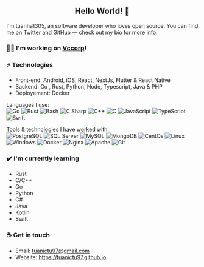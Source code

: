 <h2 align="center"> Hello World! 👋 <br/> </h2>
<span align="center">I'm tuanha1305, an software developer who loves open source.</span>
<span align="center">You can find me on Twitter and GitHub — check out my bio for more info.</span>

### 👩‍💻 I'm working on <a href = "https://vccorp.vn/">Vccorp</a>!

### ⚡ Technologies
- Front-end: Android, iOS, React, NextJs, Flutter & React Native
- Backend: Go , Rust, Python, Node, Typescript, Java & PHP
- Deployement: Docker

Languages I use: <br>
![Go](https://img.shields.io/badge/-Go-141414?style=flat&logo=go)
![Rust](https://img.shields.io/badge/-Rust-141414?style=flat&logo=Rust)
![Bash](https://img.shields.io/badge/-Bash-141414?style=flat&logo=gnu-bash)
![C Sharp](https://img.shields.io/badge/-C%20Sharp-141414?style=flat&logo=c-sharp)
![C++](https://img.shields.io/badge/-C++-141414?style=flat&logo=c++)
![C](https://img.shields.io/badge/-C-141414?style=flat&logo=c)
![JavaScript](https://img.shields.io/badge/-JavaScript-141414?style=flat&logo=javascript)
![TypeScript](https://img.shields.io/badge/-TypeScript-141414?style=flat&logo=typescript)
![Swift](https://img.shields.io/badge/-Swift-141414?style=flat&logo=Swift)

Tools & technologies I have worked with: <br>
![PostgreSQL](https://img.shields.io/badge/-PostgreSQL-141414?style=flat&logo=postgresql)
![SQL Server](https://img.shields.io/badge/-PostgreSQL-141414?style=flat&logo=postgresql)
![MySQL](https://img.shields.io/badge/-MySQL-141414?style=flat&logo=mysql)
![MongoDB](https://img.shields.io/badge/-MongoDB-141414?style=flat&logo=mongodb)
![CentOs](https://img.shields.io/badge/-CentOs-141414?style=flat&logo=centos)
![Linux](https://img.shields.io/badge/-Linux-141414?style=flat&logo=linux)
![Windows](https://img.shields.io/badge/-Windows-141414?style=flat&logo=windows)
![Docker](https://img.shields.io/badge/-Docker-141414?style=flat&logo=docker)
![Nginx](https://img.shields.io/badge/-Nginx-141414?style=flat&logo=nginx)
![Apache](https://img.shields.io/badge/-Apache-141414?style=flat&logo=apache)
![Git](https://img.shields.io/badge/-Git-141414?style=flat&logo=git)
### ✔️ I'm currently learning
- Rust
- C/C++
- Go
- Python
- C#
- Java
- Kotlin
- Swift


### ☕ Get in touch
- Email: <a href="mailto:tuanictu97@gmail.com">tuanictu97@gmail.com</a>
- Website: https://tuanictu97.github.io

